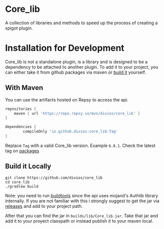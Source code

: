 # Core_lib

A collection of libraries and methods to speed up the process of creating a spigot plugin.

# Installation for Development

Core_lib is not a standalone plugin, is a library and is designed to be a dependency to be attached to another plugin. To add it to your project, you can either take it from github packages via maven or [build it](ttps://github.com/divios/core_lib#build-it-locally) yourself.

## With Maven

You can use the artifacts hosted on Repsy to access the api.

```groovy
repositories {
    maven { url 'https://repo.repsy.io/mvn/divios/core_lib' }
}
```

``` groovy
dependencies {
        compileOnly 'io.github.divios:core_lib:Tag'
}
```

Replace `Tag` with a valid Core_lib version. Example `6.0.1`. Check the latest tag on [packages](https://github.com/divios?tab=packages&repo_name=core_lib)

## Build it Locally

```
git clone https://github.com/divios/core_lib
cd core_lib
./gradlew build
```

Note: you need to run [buildtools](https://www.spigotmc.org/wiki/buildtools/) since the api uses mojand's Authlib library internally. If you are not familiar with this i strongly suggest to get the jar via [releases](https://github.com/divios/core_lib/releases) and add to your project path.

After that you can find the jar in `builds/lib/Core_lib.jar`. Take that jar and add it to your proyect classpath or instead publish it to your maven local.

